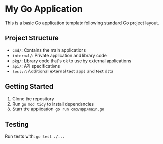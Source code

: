 # My Go Application

This is a basic Go application template following standard Go project layout.

## Project Structure

- `cmd/`: Contains the main applications
- `internal/`: Private application and library code
- `pkg/`: Library code that's ok to use by external applications
- `api/`: API specifications
- `tests/`: Additional external test apps and test data

## Getting Started

1. Clone the repository
2. Run `go mod tidy` to install dependencies
3. Start the application: `go run cmd/app/main.go`

## Testing

Run tests with: `go test ./...`
